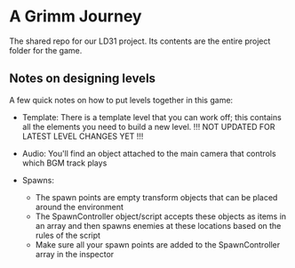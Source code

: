 A Grimm Journey
===========

The shared repo for our LD31 project. Its contents are the entire project folder for the game.

Notes on designing levels
-----------
A few quick notes on how to put levels together in this game:
- Template: There is a template level that you can work off; this contains all the elements you need to build a new level. !!! NOT UPDATED FOR LATEST LEVEL CHANGES YET !!!

- Audio: You'll find an object attached to the main camera that controls which BGM track plays

- Spawns:
  - The spawn points are empty transform objects that can be placed around the environment
  - The SpawnController object/script accepts these objects as items in an array and then spawns enemies at these locations based on the rules of the script
  - Make sure all your spawn points are added to the SpawnController array in the inspector

